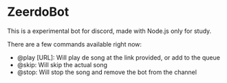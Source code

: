 # ZeerdoBot

This is a experimental bot for discord, made with Node.js only for study.

There are a few commands available right now:

- @play [URL]: Will play de song at the link provided, or add to the queue
- @skip: Will skip the actual song
- @stop: Will stop the song and remove the bot from the channel
